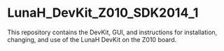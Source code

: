 # LunaH_DevKit_Z010_SDK2014_1
This repository contains the DevKit, GUI, and instructions for installation, changing, and use of the LunaH DevKit on the Z010 board.
